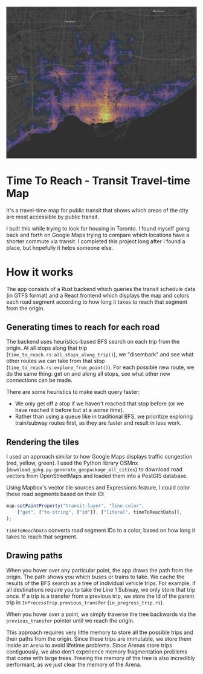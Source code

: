 ![image.png](image.png)


# Time To Reach - Transit Travel-time Map

It's a travel-time map for public transit that shows which areas of the city are most accessible by public transit.

I built this while trying to look for housing in Toronto. I found myself going back and forth on Google Maps trying to compare which locations have a shorter commute via transit. I completed this project long after I found a place, but hopefully it helps someone else.


# How it works

The app consists of a Rust backend which queries the transit schedule data (in GTFS format) and a React frontend which displays the map and colors each road segment according to how long it takes to reach that segment from the origin.

## Generating times to reach for each road

The backend uses heuristics-based BFS search on each trip from the origin. At all stops along that trip (`time_to_reach.rs:all_stops_along_trip()`),
we "disembark" and see what other routes we can take from that stop (`time_to_reach.rs:explore_from_point()`). For each possible
new route, we do the same thing: get on and along all stops, see what other new connections can be made.

There are some heuristics to make each query faster:
 - We only get off a stop if we haven't reached that stop before (or we have reached it before but at a *worse time*). 
 - Rather than using a queue like in traditional BFS, we prioritize exploring train/subway routes first, as they are faster and result in less work.


## Rendering the tiles

I used an approach similar to how Google Maps displays traffic congestion (red, yellow, green). I used the Python library 
OSMnx (`download_gpkg.py:generate_geopackage_all_cities`) to download road vectors from OpenStreetMaps and loaded them into 
a PostGIS database. 

Using Mapbox's vector tile sources and Expressions feature, I could color these road segments based on their ID:

```typescript
map.setPaintProperty("transit-layer", "line-color",
    ["get", ["to-string", ["id"]], ["literal", timeToReachData]],
);
```

`timeToReachData` converts road segment IDs to a color, based on how long it takes to reach that segment.

## Drawing paths

When you hover over any particular point, the app draws the path from the origin. The path shows you which buses or trains to take. 
We cache the results of the BFS search as a tree of individual vehicle trips. For example, if all destinations require you to take 
the Line 1 Subway, we only store that trip once. If a trip is a transfer from a previous trip, we store the Id of the parent trip
in `InProcessTrip.previous_transfer` (`in_progress_trip.rs`).

When you hover over a point, we simply traverse the tree backwards via the `previous_transfer` pointer until we reach the origin.

This approach requires very little memory to store all the possible trips and their paths from the origin. Since these trips are immutable,
we store them inside an `Arena` to avoid lifetime problems. Since Arenas store trips contiguously, we also don't experience
memory fragmentation problems that come with large trees. Freeing the memory of the tree is also incredibly performant, as 
we just clear the memory of the Arena.
